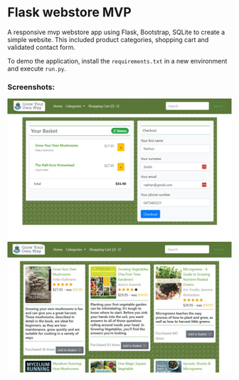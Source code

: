 # Flask webstore MVP
A responsive mvp webstore app using Flask, Bootstrap, SQLite to create a simple website. This included product categories, shopping cart and validated contact form.

To demo the application, install the `requirements.txt` in a new environment and execute `run.py`.

### Screenshots:

![screenshot 1](screen1.jpg)
![screenshot 2](screen2.jpg)